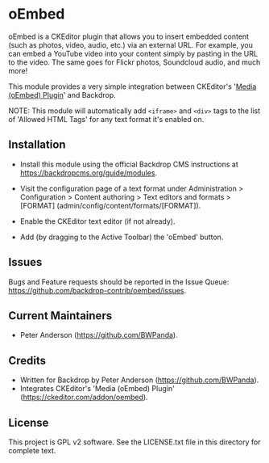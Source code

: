 oEmbed
======

oEmbed is a CKEditor plugin that allows you to insert embedded content (such as
photos, video, audio, etc.) via an external URL. For example, you can embed a
YouTube video into your content simply by pasting in the URL to the video. The
same goes for Flickr photos, Soundcloud audio, and much more!

This module provides a very simple integration between CKEditor's '[Media
(oEmbed) Plugin](https://ckeditor.com/addon/oembed)' and Backdrop.

NOTE: This module will automatically add `<iframe>` and `<div>` tags to the list
of 'Allowed HTML Tags' for any text format it's enabled on.

Installation
------------

- Install this module using the official Backdrop CMS instructions at
  https://backdropcms.org/guide/modules.

- Visit the configuration page of a text format under Administration >
  Configuration > Content authoring > Text editors and formats > [FORMAT]
  (admin/config/content/formats/[FORMAT]).

- Enable the CKEditor text editor (if not already).

- Add (by dragging to the Active Toolbar) the 'oEmbed' button.

Issues
------

Bugs and Feature requests should be reported in the Issue Queue:
https://github.com/backdrop-contrib/oembed/issues.

Current Maintainers
-------------------

- Peter Anderson (https://github.com/BWPanda).

Credits
-------

- Written for Backdrop by Peter Anderson (https://github.com/BWPanda).
- Integrates CKEditor's 'Media (oEmbed) Plugin'
  (https://ckeditor.com/addon/oembed).

License
-------

This project is GPL v2 software. See the LICENSE.txt file in this directory for
complete text.

